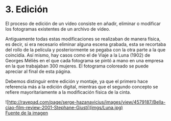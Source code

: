 # 3. Edición
El proceso de edición de un vídeo consiste en añadir, eliminar o modificar los fotogramas existentes de un archivo de vídeo. 

Antiguamente todas estas modificaciones se realizaban de manera física, es decir, si era necesario eliminar alguna escena grabada, esta se recortaba del rollo de la película y posteriormente se pegaba con la otra parte a la que coincidía. Así mismo, hay casos como el de Viaje a la Luna (1902) de Georges Méliès en el que cada fotograma se pintó a mano en una empresa en la que trabajaban 300 mujeres. El fotograma coloreado se puede apreciar al final de esta página.

Debemos distinguir entre edición y montaje, ya que el primero hace referencia más a la edición digital, mientras que el segundo concepto se refiere mayoritariamente a la modificación física de la cinta.

![http://ravepad.com/page/serge-hazanavicius/images/view/4579187/Bella-ciao-film-review-2001-Stephane-Giusti](imgs/Luna.jpg)  
[Fuente de la imagen](http://ravepad.com/page/serge-hazanavicius/images/view/4579187/Bella-ciao-film-review-2001-Stephane-Giusti)
